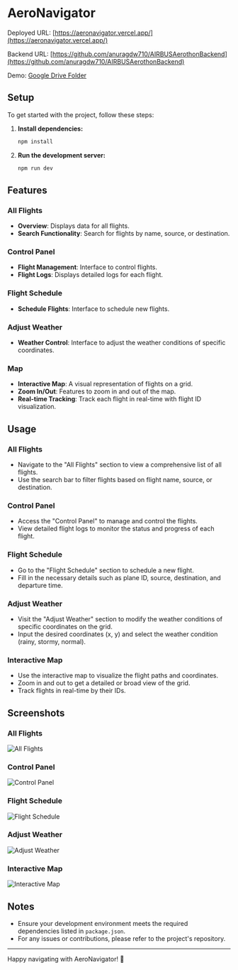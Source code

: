 # AeroNavigator

Deployed URL: [https://aeronavigator.vercel.app/](https://aeronavigator.vercel.app/)

Backend URL: [https://github.com/anuragdw710/AIRBUSAerothonBackend](https://github.com/anuragdw710/AIRBUSAerothonBackend)

Demo: [Google Drive Folder](https://drive.google.com/drive/folders/1br_PotmnpvmjXB-ZQgdEObXPrJHmRIoU?usp=sharing)

## Setup

To get started with the project, follow these steps:

1. **Install dependencies:**
    ```sh
    npm install
    ```

2. **Run the development server:**
    ```sh
    npm run dev
    ```

## Features

### All Flights
- **Overview**: Displays data for all flights.
- **Search Functionality**: Search for flights by name, source, or destination.

### Control Panel
- **Flight Management**: Interface to control flights.
- **Flight Logs**: Displays detailed logs for each flight.

### Flight Schedule
- **Schedule Flights**: Interface to schedule new flights.

### Adjust Weather
- **Weather Control**: Interface to adjust the weather conditions of specific coordinates.

### Map
- **Interactive Map**: A visual representation of flights on a grid.
- **Zoom In/Out**: Features to zoom in and out of the map.
- **Real-time Tracking**: Track each flight in real-time with flight ID visualization.

## Usage

### All Flights
- Navigate to the "All Flights" section to view a comprehensive list of all flights.
- Use the search bar to filter flights based on flight name, source, or destination.

### Control Panel
- Access the "Control Panel" to manage and control the flights.
- View detailed flight logs to monitor the status and progress of each flight.

### Flight Schedule
- Go to the "Flight Schedule" section to schedule a new flight.
- Fill in the necessary details such as plane ID, source, destination, and departure time.

### Adjust Weather
- Visit the "Adjust Weather" section to modify the weather conditions of specific coordinates on the grid.
- Input the desired coordinates (x, y) and select the weather condition (rainy, stormy, normal).

### Interactive Map
- Use the interactive map to visualize the flight paths and coordinates.
- Zoom in and out to get a detailed or broad view of the grid.
- Track flights in real-time by their IDs.

## Screenshots

### All Flights
![All Flights](screenshots/all_flights.png)

### Control Panel
![Control Panel](screenshots/control_panel.png)

### Flight Schedule
![Flight Schedule](screenshots/flight_schedule.png)

### Adjust Weather
![Adjust Weather](screenshots/adjust_weather.png)

### Interactive Map
![Interactive Map](screenshots/interactive_map.png)

## Notes
- Ensure your development environment meets the required dependencies listed in `package.json`.
- For any issues or contributions, please refer to the project's repository.

---

Happy navigating with AeroNavigator! 🚀
